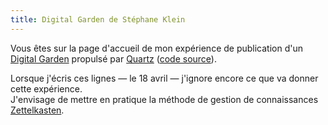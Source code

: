 ```yaml
---
title: Digital Garden de Stéphane Klein
---
```

Vous êtes sur la page d'accueil de mon expérience de publication d'un [Digital Garden](https://jzhao.xyz/posts/networked-thought#what-is-digital-gardening) propulsé par [Quartz](https://quartz.jzhao.xyz/) ([code source](https://github.com/stephane-klein/obsidian-quartz-playground)).

Lorsque j'écris ces lignes — le 18 avril — j'ignore encore ce que va donner cette expérience.  
J'envisage de mettre en pratique la méthode de gestion de connaissances [Zettelkasten](https://fr.wikipedia.org/wiki/Zettelkasten).

